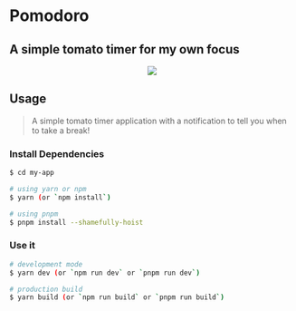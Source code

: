 # Pomodoro

## A simple tomato timer for my own focus

<p align="center"><img src="https://i.imgur.com/n7DFCZB.gif"></p>

## Usage

> A simple tomato timer application with a notification to tell you when to take a break!

### Install Dependencies

```bash
$ cd my-app

# using yarn or npm
$ yarn (or `npm install`)

# using pnpm
$ pnpm install --shamefully-hoist
```

### Use it

```bash
# development mode
$ yarn dev (or `npm run dev` or `pnpm run dev`)

# production build
$ yarn build (or `npm run build` or `pnpm run build`)
```
